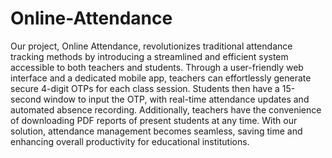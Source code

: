 # Online-Attendance
 Our project, Online Attendance, revolutionizes traditional attendance tracking methods by introducing a streamlined and efficient system accessible to both teachers and students. Through a user-friendly web interface and a dedicated mobile app, teachers can effortlessly generate secure 4-digit OTPs for each class session. Students then have a 15-second window to input the OTP, with real-time attendance updates and automated absence recording. Additionally, teachers have the convenience of downloading PDF reports of present students at any time. With our solution, attendance management becomes seamless, saving time and enhancing overall productivity for educational institutions.
